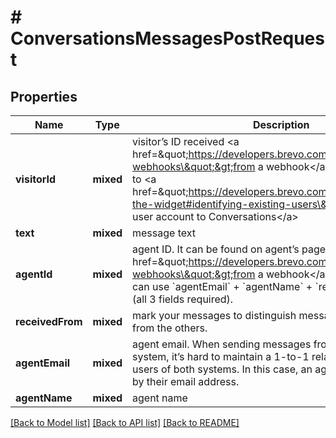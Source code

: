 # # ConversationsMessagesPostRequest

## Properties

Name | Type | Description | Notes
------------ | ------------- | ------------- | -------------
**visitorId** | **mixed** | visitor’s ID received &lt;a href&#x3D;\&quot;https://developers.brevo.com/docs/conversations-webhooks\&quot;&gt;from a webhook&lt;/a&gt; or generated by you to &lt;a href&#x3D;\&quot;https://developers.brevo.com/docs/customize-the-widget#identifying-existing-users\&quot;&gt;bind existing user account to Conversations&lt;/a&gt; |
**text** | **mixed** | message text |
**agentId** | **mixed** | agent ID. It can be found on agent’s page or received &lt;a href&#x3D;\&quot;https://developers.brevo.com/docs/conversations-webhooks\&quot;&gt;from a webhook&lt;/a&gt;. Alternatively, you can use &#x60;agentEmail&#x60; + &#x60;agentName&#x60; + &#x60;receivedFrom&#x60; instead (all 3 fields required). | [optional]
**receivedFrom** | **mixed** | mark your messages to distinguish messages created by you from the others. | [optional]
**agentEmail** | **mixed** | agent email. When sending messages from a standalone system, it’s hard to maintain a 1-to-1 relationship between the users of both systems. In this case, an agent can be specified by their email address. | [optional]
**agentName** | **mixed** | agent name | [optional]

[[Back to Model list]](../../README.md#models) [[Back to API list]](../../README.md#endpoints) [[Back to README]](../../README.md)

